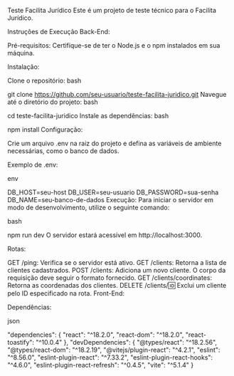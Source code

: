Teste Facilita Jurídico
Este é um projeto de teste técnico para o Facilita Jurídico.

Instruções de Execução
Back-End:

Pré-requisitos:
Certifique-se de ter o Node.js e o npm instalados em sua máquina.

Instalação:

Clone o repositório:
bash

git clone https://github.com/seu-usuario/teste-facilita-juridico.git
Navegue até o diretório do projeto:
bash

cd teste-facilita-juridico
Instale as dependências:
bash

npm install
Configuração:

Crie um arquivo .env na raiz do projeto e defina as variáveis de ambiente necessárias, como o banco de dados.

Exemplo de .env:

env

DB_HOST=seu-host
DB_USER=seu-usuario
DB_PASSWORD=sua-senha
DB_NAME=seu-banco-de-dados
Execução:
Para iniciar o servidor em modo de desenvolvimento, utilize o seguinte comando:

bash

npm run dev
O servidor estará acessível em http://localhost:3000.

Rotas:

GET /ping: Verifica se o servidor está ativo.
GET /clients: Retorna a lista de clientes cadastrados.
POST /clients: Adiciona um novo cliente. O corpo da requisição deve seguir o formato fornecido.
GET /clients/coordinates: Retorna as coordenadas dos clientes.
DELETE /clients/:id: Exclui um cliente pelo ID especificado na rota.
Front-End:

Dependências:

json

"dependencies": {
    "react": "^18.2.0",
    "react-dom": "^18.2.0",
    "react-toastify": "^10.0.4"
},
"devDependencies": {
    "@types/react": "^18.2.56",
    "@types/react-dom": "^18.2.19",
    "@vitejs/plugin-react": "^4.2.1",
    "eslint": "^8.56.0",
    "eslint-plugin-react": "^7.33.2",
    "eslint-plugin-react-hooks": "^4.6.0",
    "eslint-plugin-react-refresh": "^0.4.5",
    "vite": "^5.1.4"
}